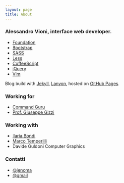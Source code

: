 ```yaml
---
layout: page
title: About
---
```

### Alessandro Vioni, interface web developer.
* [Foundation](http://foundation.zurb.com/)
* [Bootstrap](http://getbootstrap.com/)
* [SASS](http://sass-lang.com/)
* [Less](http://lesscss.org/)
* [CoffeeScript](http://coffeescript.org/)
* [jQuery](http://jquery.com/)
* [Vim](http://www.vim.org/)


Blog build with [Jekyll](http://jekyllrb.com), [Lanyon](http://lanyon.getpoole.com), hosted on [GitHub Pages](https://pages.github.com).
<br>
### Working for
* [Command Guru](http://www.commandguru.com)
* [Prof. Giuseppe Gizzi](http://www.endoscopy-colon-explorer.com)

### Working with
* [Ilaria Bondi](http://illustrazionianatomiche.com/)
* [Marco Temperilli](http://gallucca.tumblr.com/)
* Davide Guldoni Computer Graphics

### Contatti
* [@jenoma](https://twitter.com/jenoma)
* [@gmail](mailto:jenoma@gmail.com)
